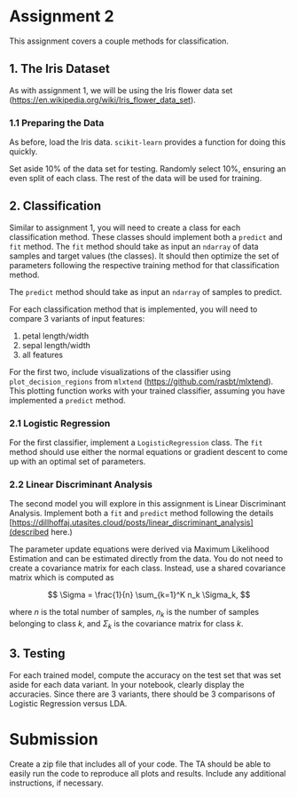 # Assignment 2

This assignment covers a couple methods for classification.

## 1. The Iris Dataset

As with assignment 1, we will be using the Iris flower data set (https://en.wikipedia.org/wiki/Iris_flower_data_set).

### 1.1 Preparing the Data

As before, load the Iris data.
`scikit-learn` provides a function for doing this quickly.

Set aside 10\% of the data set for testing.
Randomly select 10\%, ensuring an even split of each class.
The rest of the data will be used for training.

## 2. Classification

Similar to assignment 1, you will need to create a class for each classification method.
These classes should implement both a `predict` and `fit` method.
The `fit` method should take as input an `ndarray` of data samples and target values (the classes).
It should then optimize the set of parameters following the respective training method for that classification method.

The `predict` method should take as input an `ndarray` of samples to predict.

For each classification method that is implemented, you will need to compare 3 variants of input features:
1. petal length/width
2. sepal length/width
3. all features

For the first two, include visualizations of the classifier using `plot_decision_regions` from `mlxtend` (https://github.com/rasbt/mlxtend).
This plotting function works with your trained classifier, assuming you have implemented a `predict` method.

### 2.1 Logistic Regression

For the first classifier, implement a `LogisticRegression` class.
The `fit` method should use either the normal equations or gradient descent to come up with an optimal set of parameters.

### 2.2 Linear Discriminant Analysis

The second model you will explore in this assignment is Linear Discriminant Analysis.
Implement both a `fit` and `predict` method following the details [https://dillhoffaj.utasites.cloud/posts/linear_discriminant_analysis](described here.)

The parameter update equations were derived via Maximum Likelihood Estimation and can be estimated directly from the data.
You do not need to create a covariance matrix for each class.
Instead, use a shared covariance matrix which is computed as

$$
\Sigma = \frac{1}{n} \sum_{k=1}^K n_k \Sigma_k,
$$

where $n$ is the total number of samples, $n_k$ is the number of samples belonging to class $k$, and $\Sigma_k$ is the covariance matrix for class $k$.

## 3. Testing

For each trained model, compute the accuracy on the test set that was set aside for each data variant.
In your notebook, clearly display the accuracies.
Since there are 3 variants, there should be 3 comparisons of Logistic Regression versus LDA.

# Submission

Create a zip file that includes all of your code.
The TA should be able to easily run the code to reproduce all plots and results.
Include any additional instructions, if necessary.
